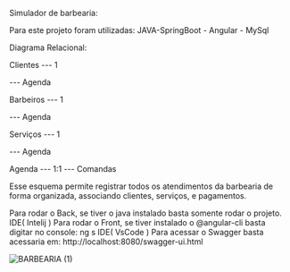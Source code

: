 Simulador de barbearia:

Para este projeto foram utilizadas: JAVA-SpringBoot - Angular - MySql

Diagrama Relacional:

Clientes --- 1

--- Agenda

Barbeiros --- 1

--- Agenda

Serviços --- 1

--- Agenda

Agenda --- 1:1 --- Comandas

Esse esquema permite registrar todos os atendimentos da barbearia de forma organizada,
associando clientes, serviços, e pagamentos.

Para rodar o Back, se tiver o java instalado basta somente rodar o projeto. IDE( Intelij )
Para rodar o Front, se tiver instalado o @angular-cli basta digitar no console: ng s IDE( VsCode )
Para acessar o Swagger basta acessaria em: http://localhost:8080/swagger-ui.html


![BARBEARIA (1)](https://github.com/user-attachments/assets/f1f4cf20-69ca-476c-afd0-78c0441a0ab2)

